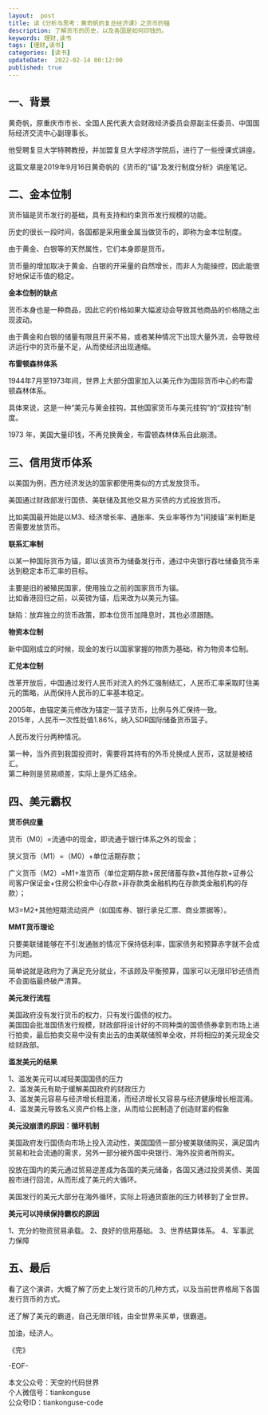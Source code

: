 ```yaml
---   
layout:  post  
title: 读《分析与思考：黄奇帆的复旦经济课》之货币的锚  
description: 了解货币的历史，以及各国是如何印钱的。  
keywords: 理财,读书  
tags: [理财,读书]    
categories: [读书]  
updateDate:  2022-02-14 00:12:00  
published: true  
---  
```


## 一、背景  


黄奇帆，原重庆市市长、全国人民代表大会财政经济委员会原副主任委员、中国国际经济交流中心副理事长。  


他受聘复旦大学特聘教授，并加盟复旦大学经济学院后，进行了一些授课式讲座。  



这篇文章是2019年9月16日黄奇帆的《货币的“锚”及发行制度分析》讲座笔记。  


## 二、金本位制  


货币锚是货币发行的基础，具有支持和约束货币发行规模的功能。  


历史的很长一段时间，各国都是采用重金属当做货币的，即称为金本位制度。  



由于黄金、白银等的天然属性，它们本身即是货币。  


货币量的增加取决于黄金、白银的开采量的自然增长，而非人为能操控，因此能很好地保证币值的稳定。  


**金本位制的缺点**  


货币本身也是一种商品，因此它的价格如果大幅波动会导致其他商品的价格随之出现波动。  


由于黄金和白银的储量有限且开采不易，或者某种情况下出现大量外流，会导致经济运行中的货币量不足，从而使经济出现通缩。  


**布雷顿森林体系**  


1944年7月至1973年间，世界上大部分国家加入以美元作为国际货币中心的布雷顿森林体系。  


具体来说，这是一种“美元与黄金挂钩，其他国家货币与美元挂钩”的“双挂钩”制度。  


1973 年，美国大量印钱，不再兑换黄金，布雷顿森林体系自此崩溃。  



## 三、信用货币体系 


以美国为例，西方经济发达的国家都使用类似的方式发放货币。  


美国通过财政部发行国债、美联储及其他交易方买债的方式投放货币。  


比如美国最开始是以M3、经济增长率、通胀率、失业率等作为“间接锚”来判断是否需要发放货币。    


**联系汇率制**  


以某一种国际货币为锚，即以该货币为储备发行币，通过中央银行吞吐储备货币来达到稳定本币汇率的目标。



主要是旧的被殖民国家，使用独立之前的国家货币为锚。  
比如香港回归之前，以英镑为锚，后来改为以美元为锚。  


缺陷：放弃独立的货币政策，即本位货币加降息时，其也必须跟随。  


**物资本位制**  


新中国刚成立的时候，现金的发行以国家掌握的物质为基础，称为物资本位制。  


**汇兑本位制**  


改革开放后，中国通过发行人民币对流入的外汇强制结汇，人民币汇率采取盯住美元的策略，从而保持人民币的汇率基本稳定。


2005年，由锚定美元修改为锚定一篮子货币，比例与外汇保持一致。  
2015年，人民币一次性贬值1.86%，纳入SDR国际储备货币篮子。  


人民币发行分两种情况。  


第一种，当外资到我国投资时，需要将其持有的外币兑换成人民币，这就是被结汇。  
第二种则是贸易顺差，实际上是外汇结余。  





## 四、美元霸权  


**货币供应量**  


货币（M0）=流通中的现金，即流通于银行体系之外的现金；  


狭义货币（M1）=（M0）+单位活期存款；  


广义货币（M2）=M1+准货币（单位定期存款+居民储蓄存款+其他存款+证券公司客户保证金+住房公积金中心存款+非存款类金融机构在存款类金融机构的存款）；  


M3=M2+其他短期流动资产（如国库券、银行承兑汇票、商业票据等）。  



**MMT货币理论**  


只要美联储能够在不引发通胀的情况下保持低利率，国家债务和预算赤字就不会成为问题。  


简单说就是政府为了满足充分就业，不该顾及平衡预算，国家可以无限印钞还债而不会面临最终破产清算。  


**美元发行流程**  


美国政府没有发行货币的权力，只有发行国债的权力。  
美国国会批准国债发行规模，财政部将设计好的不同种类的国债债券拿到市场上进行拍卖，最后拍卖交易中没有卖出去的由美联储照单全收，并将相应的美元现金交给财政部。  


**滥发美元的结果**  


1、滥发美元可以减轻美国国债的压力  
2、滥发美元有助于缓解美国政府的财政压力  
3、滥发美元容易与经济增长相混淆，而经济增长又容易与经济健康增长相混淆。  
4、滥发美元导致名义资产价格上涨，从而给公民制造了创造财富的假象  


**美元没崩溃的原因：循环机制**  


美国政府发行国债向市场上投入流动性，美国国债一部分被美联储购买，满足国内贸易和社会流通的需求，另外一部分被外国中央银行、海外投资者所购买。  


投放在国内的美元通过贸易逆差成为各国的美元储备，各国又通过投资美债、美国股市进行回流，从而形成了美元的大循环。  


美国发行的美元大部分在海外循环，实际上将通货膨胀的压力转移到了全世界。  


**美元可以持续保持霸权的原因**  


1、充分的物资贸易承载。
2、良好的信用基础。
3、世界结算体系。
4、军事武力保障  


## 五、最后  


看了这个演讲，大概了解了历史上发行货币的几种方式，以及当前世界格局下各国发行货币的方式。  


还了解了美元的霸道，自己无限印钱，由全世界来买单，很霸道。  




加油，经济人。  


《完》      


-EOF-    



本文公众号：天空的代码世界    
个人微信号：tiankonguse  
公众号ID：tiankonguse-code  
  

